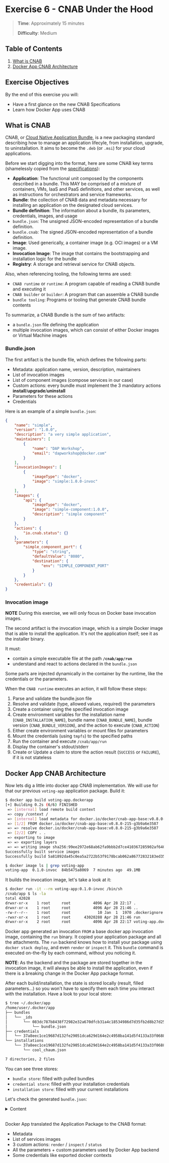 # Exercise 6 - CNAB Under the Hood

> **Time**: Approximately 15 minutes
>
> **Difficulty**: Medium

## Table of Contents
1. [What is CNAB](#what-is-cnab)
1. [Docker App CNAB Architecture](#docker-app-cnab-architecture)

## Exercise Objectives

By the end of this exercise you will:

- Have a first glance on the new CNAB Specifications
- Learn how Docker App uses CNAB

## What is CNAB

CNAB, or [Cloud Native Application Bundle](https://cnab.io), is a new packaging standard describing how to manage an application lifecyle, from installation, upgrade, to uninstallation. It aims to become the `.deb` (or `.msi`) for your cloud applications.

Before we start digging into the format, here are some CNAB key terms (shamelessly copied from the [specifications](https://github.com/deislabs/cnab-spec/blob/master/100-CNAB.md)):
- **Application**: The functional unit composed by the components described in a bundle. This MAY be comprised of a mixture of containers, VMs, IaaS and PaaS definitions, and other services, as well as instructions for orchestrators and service frameworks.
- **Bundle**: the collection of CNAB data and metadata necessary for installing an application on the designated cloud services.
- **Bundle definition**: The information about a bundle, its parameters, credentials, images, and usage
- `bundle.json`: The unsigned JSON-encoded representation of a bundle definition.
- `bundle.cnab`: The signed JSON-encoded representation of a bundle definition.
- **Image**: Used generically, a container image (e.g. OCI images) or a VM image.
- **Invocation Image**: The image that contains the bootstrapping and installation logic for the bundle
- **Registry**: A storage and retrieval service for CNAB objects.

Also, when referencing tooling, the following terms are used:

- `CNAB runtime` or `runtime`: A program capable of reading a CNAB bundle and executing it
- `CNAB builder` or `builder`: A program that can assemble a CNAB bundle
- `bundle tooling`: Programs or tooling that generate CNAB bundle contents

To summarize, a CNAB Bundle is the sum of two artifacts:
- a `bundle.json` file defining the application
- multiple invocation images, which can consist of either Docker images or Virtual Machine images

### Bundle.json

The first artifact is the bundle file, which defines the following parts:
- Metadata: application name, version, description, maintainers
- List of invocation images
- List of component images (compose services in our case)
- Custom actions: every bundle must implement the 3 mandatory actions **install**/**upgrade**/**uninstall**
- Parameters for these actions
- Credentials

Here is an example of a simple `bundle.json`:

```json
{
	"name": "simple",
	"version": "1.0.0",
	"description": "a very simple application",
	"maintainers": [
		{
			"name": "DAP Workshop",
			"email": "dapworkshop@docker.com"
		}
	],
	"invocationImages": [
		{
			"imageType": "docker",
			"image": "simple:1.0.0-invoc"
		}
	],
	"images": {
		"api": {
			"imageType": "docker",
			"image": "simple-component:1.0.0",
			"description": "simple component"
		}
	},
	"actions": {
		"io.cnab.status": {}
	},
	"parameters": {
		"simple_component_port": {
			"type": "string",
			"defaultValue": "8080",
			"destination": {
				"env": "SIMPLE_COMPONENT_PORT"
			}
		}
	},
	"credentials": {}
}
```

### Invocation image

**NOTE** During this exercise, we will only focus on Docker base invocation images.

The second artifact is the invocation image, which is a simple Docker image that is able to install the application. It's not the application itself; see it as the installer binary.

It must:
- contain a simple executable file at the path **`/cnab/app/run`**
- understand and react to actions declared in the `bundle.json`

Some parts are injected dynamically in the container by the runtime, like the credentials or the parameters.

When the `CNAB runtime` executes an action, it will follow these steps:
1. Parse and validate the bundle.json file
1. Resolve and validate (type, allowed values, required) the parameters
1. Create a container using the specified invocation image
1. Create environment variables for the installation name (`CNAB_INSTALLATION_NAME`), bundle name (`CNAB_BUNDLE_NAME`), bundle version (`CNAB_BUNDLE_VERSION`), and the action to execute (`CNAB_ACTION`)
1. Either create environment variables or mount files for parameters
1. Mount the credentials (using `tmpfs`) to the specified paths
1. Run the container and execute `/cnab/app/run`
1. Display the container's stdout/stderr
1. Create or Update a claim to store the action result (`SUCCESS` or `FAILURE`), if it is not stateless


## Docker App CNAB Architecture

Now lets dig a little into docker app CNAB implementation. We will use for that our previous `voting-app` application package. Build it:

```sh
$ docker app build voting-app.dockerapp
[+] Building 0.2s (6/6) FINISHED                                                                                 
 => [internal] load remote build context                                                                    0.0s
 => copy /context /                                                                                         0.1s
 => [internal] load metadata for docker.io/docker/cnab-app-base:v0.8.0-215-g3b9a6e3587                      0.0s
 => [1/2] FROM docker.io/docker/cnab-app-base:v0.8.0-215-g3b9a6e3587                                        0.0s
 => => resolve docker.io/docker/cnab-app-base:v0.8.0-215-g3b9a6e3587                                        0.0s
 => [2/2] COPY . .                                                                                          0.0s
 => exporting to image                                                                                      0.0s
 => => exporting layers                                                                                     0.0s
 => => writing image sha256:99ee2972e68ab62fa9bbb2d7ce410367285902af640a60b12b1d6455897c9aaf                0.0s
Successfully built service images
Successfully build 5a81892da45c0ea5a2722b53f9178bcab062a86772832183ed358d8e8986d984

$ docker image ls | grep voting-app
voting-app  0.1.0-invoc  84b5475a8069  7 minutes ago  49.1MB
```
It builds the invocation image, let's take a look at it:

```sh
$ docker run -it --rm voting-app:0.1.0-invoc /bin/sh
/cnab/app $ ls -la
total 42028
drwxr-xr-x    1 root     root          4096 Apr 28 22:17 .
drwxr-xr-x    1 root     root          4096 Apr 28 21:46 ..
-rw-r--r--    1 root     root            10 Jan  1  1970 .dockerignore
-rwxr-xr-x    1 root     root      43020288 Apr 28 21:46 run
drwxr-xr-x    2 root     root          4096 Apr 28 22:17 voting-app.dockerapp
```

Docker app generated an invocation `FROM` a base docker app invocation image, containing the `run` binary. It copied your application package and all the attachments. The `run` backend knows how to install your package using `docker stack deploy`, and even `render` or `inspect` it. This `bundle` command is executed on-the-fly by each command, without you noticing it.

**NOTE**: As the backend and the package are stored together in the invocation image, it will always be able to install the application, even if there is a breaking change in the Docker App package format.

After each build/installation, the state is stored locally (result, filled parameters...) so you won't have to specify them each time you interact with the installation. Have a look to your local store:

```sh
$ tree ~/.docker/app
/home/user/.docker/app
├── bundles
│   └── _ids
│       └── 083dc787b8438f72982e32a670dfcb31a4c18534986d7d35fb2d8b27d2546c90
│           └── bundle.json
├── credentials
│   └── 37a8eec1ce19687d132fe29051dca629d164e2c4958ba141d5f4133a33f0688f
└── installations
    └── 37a8eec1ce19687d132fe29051dca629d164e2c4958ba141d5f4133a33f0688f
        └── cool_chaum.json

7 directories, 2 files
``` 

You can see three stores:
- `bundle store`: filled with pulled bundles
- `credential store`: filled with your installation credentials
- `installation store`: filled with your current installations

Let's check the generated `bundle.json`:

<details>
    <summary>Content</summary>

```json
{
  "actions": {
    "com.docker.app.inspect": {
      "stateless": true
    },
    "com.docker.app.render": {
      "stateless": true
    },
    "io.cnab.status": {}
  },
  "credentials": {
    "com.docker.app.registry-creds": {
      "path": "/cnab/app/registry-creds.json"
    },
    "docker.context": {
      "path": "/cnab/app/context.dockercontext"
    }
  },
  "definitions": {
    "com.docker.app.inspect-format": {
      "default": "json",
      "description": "Output format for the inspect command",
      "enum": [
        "json",
        "pretty"
      ],
      "title": "Inspect format",
      "type": "string"
    },
    "com.docker.app.kubernetes-namespace": {
      "default": "",
      "description": "Namespace in which to deploy",
      "title": "Namespace",
      "type": "string"
    },
    "com.docker.app.orchestrator": {
      "default": "",
      "description": "Orchestrator on which to deploy",
      "enum": [
        "",
        "swarm",
        "kubernetes"
      ],
      "title": "Orchestrator",
      "type": "string"
    },
    "com.docker.app.render-format": {
      "default": "yaml",
      "description": "Output format for the render command",
      "enum": [
        "yaml",
        "json"
      ],
      "title": "Render format",
      "type": "string"
    },
    "com.docker.app.share-registry-creds": {
      "default": false,
      "description": "Share registry credentials with the invocation image",
      "title": "Share registry credentials",
      "type": "boolean"
    }
  },
  "description": "",
  "images": {
    "db": {
      "description": "postgres:9.4",
      "image": "postgres:9.4",
      "imageType": "docker"
    },
    "redis": {
      "description": "redis:alpine",
      "image": "redis:alpine",
      "imageType": "docker"
    },
    "results": {
      "description": "mikesir87/examplevotingapp_result",
      "image": "mikesir87/examplevotingapp_result",
      "imageType": "docker"
    },
    "vote": {
      "description": "mikesir87/examplevotingapp_vote",
      "image": "mikesir87/examplevotingapp_vote",
      "imageType": "docker"
    },
    "worker": {
      "description": "dockersamples/examplevotingapp_worker",
      "image": "dockersamples/examplevotingapp_worker",
      "imageType": "docker"
    }
  },
  "invocationImages": [
    {
      "contentDigest": "sha256:efb421588a6b18e363658e44b8efbb15342002abb27a1c9102a177bd09986497",
      "image": "voting-app:0.1.0-invoc",
      "imageType": "docker",
      "size": 47774887
    }
  ],
  "maintainers": [
    {
      "name": "djordjelukic"
    }
  ],
  "name": "voting-app",
  "parameters": {
    "com.docker.app.inspect-format": {
      "applyTo": [
        "com.docker.app.inspect"
      ],
      "definition": "com.docker.app.inspect-format",
      "destination": {
        "env": "DOCKER_INSPECT_FORMAT"
      }
    },
    "com.docker.app.kubernetes-namespace": {
      "applyTo": [
        "install",
        "upgrade",
        "uninstall",
        "io.cnab.status"
      ],
      "definition": "com.docker.app.kubernetes-namespace",
      "destination": {
        "env": "DOCKER_KUBERNETES_NAMESPACE"
      }
    },
    "com.docker.app.orchestrator": {
      "applyTo": [
        "install",
        "upgrade",
        "uninstall",
        "io.cnab.status"
      ],
      "definition": "com.docker.app.orchestrator",
      "destination": {
        "env": "DOCKER_STACK_ORCHESTRATOR"
      }
    },
    "com.docker.app.render-format": {
      "applyTo": [
        "com.docker.app.render"
      ],
      "definition": "com.docker.app.render-format",
      "destination": {
        "env": "DOCKER_RENDER_FORMAT"
      }
    },
    "com.docker.app.share-registry-creds": {
      "definition": "com.docker.app.share-registry-creds",
      "destination": {
        "env": "DOCKER_SHARE_REGISTRY_CREDS"
      }
    }
  },
  "schemaVersion": "v1.0.0-WD",
  "version": "0.1.0"
}
```
</details>
<br/>

Docker App translated the Application Package to the CNAB format:
- Metadata
- List of services images
- 3 custom actions: `render` / `inspect` / `status`
- All the parameters + custom parameters used by Docker App backend
- Some credentials like exported docker contexts
